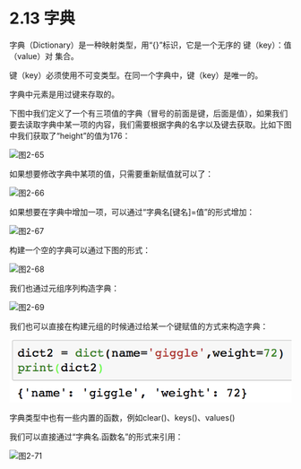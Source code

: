 # 2.13 字典

字典（Dictionary）是一种映射类型，用“{}”标识，它是一个无序的 键（key）：值（value）对 集合。

键（key）必须使用不可变类型。在同一个字典中，键（key）是唯一的。

字典中元素是用过键来存取的。

下图中我们定义了一个有三项值的字典（冒号的前面是键，后面是值），如果我们要去读取字典中某一项的内容，我们需要根据字典的名字以及键去获取。比如下图中我们获取了“height”的值为176：

![&#x56FE;2-65](blob:https://minghuiwu.gitbook.io/88568d0a-41e7-4c56-98bc-8bc484dce858)

如果想要修改字典中某项的值，只需要重新赋值就可以了：

![&#x56FE;2-66](blob:https://minghuiwu.gitbook.io/580d0e87-2927-4fb0-bb3c-57dba01da337)

如果想要在字典中增加一项，可以通过“字典名\[键名\]=值”的形式增加：

![&#x56FE;2-67](blob:https://minghuiwu.gitbook.io/87680925-b56e-4cd4-a1ff-051795d73d2f)

构建一个空的字典可以通过下图的形式：

![&#x56FE;2-68](blob:https://minghuiwu.gitbook.io/16ffff7a-26d3-4291-9d85-be999feafc3b)

我们也通过元组序列构造字典：

![&#x56FE;2-69](blob:https://minghuiwu.gitbook.io/313b0a23-defa-4b73-afd6-0bc9317aa847)

我们也可以直接在构建元组的时候通过给某一个键赋值的方式来构造字典：

![&#x56FE;2-70](../../.gitbook/assets/image%20%287%29.png)



字典类型中也有一些内置的函数，例如clear\(\)、keys\(\)、values\(\)

我们可以直接通过“字典名.函数名”的形式来引用：

![&#x56FE;2-71](blob:https://minghuiwu.gitbook.io/797675e3-ee80-4fa1-b8c2-5db010ce85dd)

